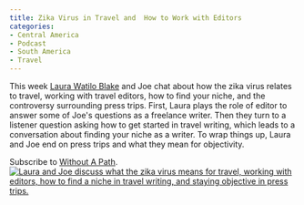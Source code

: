 ```yaml
---
title: Zika Virus in Travel and  How to Work with Editors
categories:
- Central America
- Podcast
- South America
- Travel
---
```


This week [Laura Watilo Blake](https://farflungtravels.com) and Joe chat about how the zika virus relates to travel, working with travel editors, how to find your niche, and the controversy surrounding press trips. First, Laura plays the role of editor to answer some of Joe's questions as a freelance writer. Then they turn to a listener question asking how to get started in travel writing, which leads to a conversation about finding your niche as a writer. To wrap things up, Laura and Joe end on press trips and what they mean for objectivity.

Subscribe to [Without A Path](https://itunes.apple.com/us/podcast/without-a-path/id1037475413?l=es&mt=2).<!-- more -->
[![Laura and Joe discuss what the zika virus means for travel, working with editors, how to find a niche in travel writing, and staying objective in press trips.](https://withoutapath.com/wp-content/uploads/2016/02/Laura-and-Joe-discuss-what-the-zika-virus-means-for-travel-working-with-editors-how-to-find-a-niche-in-travel-writing-and-staying-objective-in-press-trips.-200x300.png)](https://withoutapath.com/wp-content/uploads/2016/02/Laura-and-Joe-discuss-what-the-zika-virus-means-for-travel-working-with-editors-how-to-find-a-niche-in-travel-writing-and-staying-objective-in-press-trips..png)

